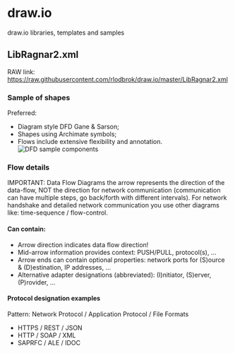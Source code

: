# draw.io
draw.io libraries, templates and samples

## LibRagnar2.xml
RAW link: https://raw.githubusercontent.com/rlodbrok/draw.io/master/LibRagnar2.xml 

### Sample of shapes
Preferred:
* Diagram style DFD Gane & Sarson;
* Shapes using Archimate symbols;
* Flows include extensive flexibility and annotation.
![DFD sample components](https://github.com/rlodbrok/draw.io/raw/master/DFD%20sample.png)

### Flow details
IMPORTANT: Data Flow Diagrams the arrow represents the direction of the data-flow, NOT the direction for network communication (communication can have multiple steps, go back/forth with different intervals). For network handshake and detailed network communication you use other diagrams like: time-sequence / flow-control.

#### Can contain:
* Arrow direction indicates data flow direction!
* Mid-arrow information provides context: PUSH/PULL, protocol(s), ...
* Arrow ends can contain optional properties: network ports for (S)ource & (D)estination, IP addresses, ...
* Alternative adapter designations (abbreviated): (I)nitiator, (S)erver, (P)rovider, ...

#### Protocol designation examples
Pattern: Network Protocol / Application Protocol / File Formats
* HTTPS / REST / JSON
* HTTP / SOAP / XML
* SAPRFC / ALE / IDOC
